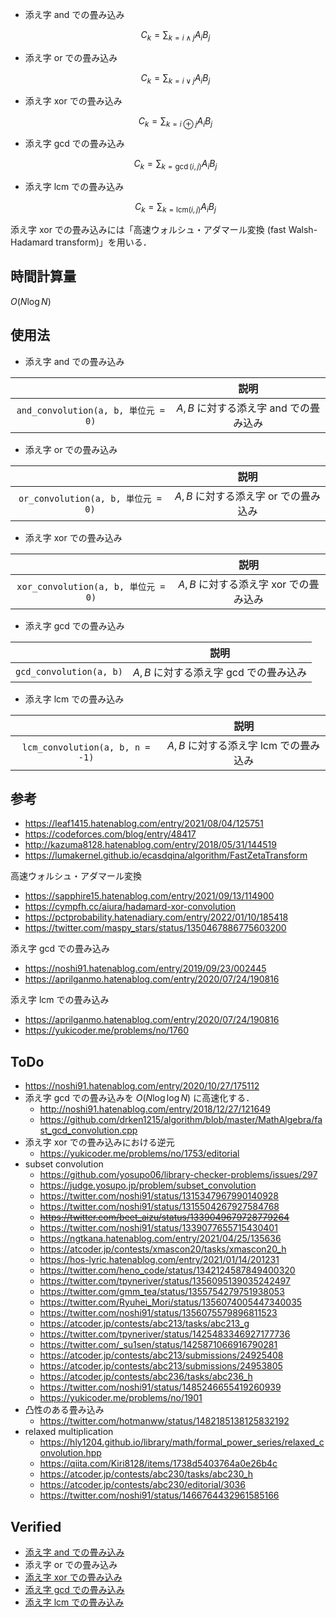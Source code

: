 - 添え字 and での畳み込み

  $$C_k = \sum_{k = i \land j} A_i B_j$$

- 添え字 or での畳み込み

  $$C_k = \sum_{k = i \lor j} A_i B_j$$

- 添え字 xor での畳み込み

  $$C_k = \sum_{k = i \oplus j} A_i B_j$$

- 添え字 gcd での畳み込み

  $$C_k = \sum_{k = \gcd(i, j)} A_i B_j$$

- 添え字 lcm での畳み込み

  $$C_k = \sum_{k = \mathrm{lcm}(i, j)} A_i B_j$$

添え字 xor での畳み込みには「高速ウォルシュ・アダマール変換 (fast Walsh-Hadamard transform)」を用いる．


## 時間計算量

$O(N\log{N})$


## 使用法

- 添え字 and での畳み込み

||説明|
|:--:|:--:|
|`and_convolution(a, b, 単位元 = 0)`|$A, B$ に対する添え字 and での畳み込み|

- 添え字 or での畳み込み

||説明|
|:--:|:--:|
|`or_convolution(a, b, 単位元 = 0)`|$A, B$ に対する添え字 or での畳み込み|

- 添え字 xor での畳み込み

||説明|
|:--:|:--:|
|`xor_convolution(a, b, 単位元 = 0)`|$A, B$ に対する添え字 xor での畳み込み|

- 添え字 gcd での畳み込み

||説明|
|:--:|:--:|
|`gcd_convolution(a, b)`|$A, B$ に対する添え字 gcd での畳み込み|

- 添え字 lcm での畳み込み

||説明|
|:--:|:--:|
|`lcm_convolution(a, b, n = -1)`|$A, B$ に対する添え字 lcm での畳み込み|


## 参考

- https://leaf1415.hatenablog.com/entry/2021/08/04/125751
- https://codeforces.com/blog/entry/48417
- http://kazuma8128.hatenablog.com/entry/2018/05/31/144519
- https://lumakernel.github.io/ecasdqina/algorithm/FastZetaTransform

高速ウォルシュ・アダマール変換
- https://sapphire15.hatenablog.com/entry/2021/09/13/114900
- https://cympfh.cc/aiura/hadamard-xor-convolution
- https://pctprobability.hatenadiary.com/entry/2022/01/10/185418
- https://twitter.com/maspy_stars/status/1350467886775603200

添え字 gcd での畳み込み
- https://noshi91.hatenablog.com/entry/2019/09/23/002445
- https://aprilganmo.hatenablog.com/entry/2020/07/24/190816

添え字 lcm での畳み込み
- https://aprilganmo.hatenablog.com/entry/2020/07/24/190816
- https://yukicoder.me/problems/no/1760


## ToDo

- https://noshi91.hatenablog.com/entry/2020/10/27/175112
- 添え字 gcd での畳み込みを $O(N\log{\log{N}})$ に高速化する．
  - http://noshi91.hatenablog.com/entry/2018/12/27/121649
  - https://github.com/drken1215/algorithm/blob/master/MathAlgebra/fast_gcd_convolution.cpp
- 添え字 xor での畳み込みにおける逆元
  - https://yukicoder.me/problems/no/1753/editorial
- subset convolution
  - https://github.com/yosupo06/library-checker-problems/issues/297
  - https://judge.yosupo.jp/problem/subset_convolution
  - https://twitter.com/noshi91/status/1315347967990140928
  - https://twitter.com/noshi91/status/1315504267927584768
  - ~~https://twitter.com/beet_aizu/status/1339049679728779264~~
  - https://twitter.com/noshi91/status/1339077655715430401
  - https://ngtkana.hatenablog.com/entry/2021/04/25/135636
  - https://atcoder.jp/contests/xmascon20/tasks/xmascon20_h
  - https://hos-lyric.hatenablog.com/entry/2021/01/14/201231
  - https://twitter.com/heno_code/status/1342124587849400320
  - https://twitter.com/tpyneriver/status/1356095139035242497
  - https://twitter.com/gmm_tea/status/1355754279751938053
  - https://twitter.com/Ryuhei_Mori/status/1356074005447340035
  - https://twitter.com/noshi91/status/1356075579896811523
  - https://atcoder.jp/contests/abc213/tasks/abc213_g
  - https://twitter.com/tpyneriver/status/1425483346927177736
  - https://twitter.com/_su1sen/status/1425871066916790281
  - https://atcoder.jp/contests/abc213/submissions/24925408
  - https://atcoder.jp/contests/abc213/submissions/24953805
  - https://atcoder.jp/contests/abc236/tasks/abc236_h
  - https://twitter.com/noshi91/status/1485246655419260939
  - https://yukicoder.me/problems/no/1901
- 凸性のある畳み込み
  - https://twitter.com/hotmanww/status/1482185138125832192
- relaxed multiplication
  - https://hly1204.github.io/library/math/formal_power_series/relaxed_convolution.hpp
  - https://qiita.com/Kiri8128/items/1738d5403764a0e26b4c
  - https://atcoder.jp/contests/abc230/tasks/abc230_h
  - https://atcoder.jp/contests/abc230/editorial/3036
  - https://twitter.com/noshi91/status/1466764432961585166


## Verified

- [添え字 and での畳み込み](https://judge.yosupo.jp/submission/32176)
- 添え字 or での畳み込み
- [添え字 xor での畳み込み](https://judge.yosupo.jp/submission/32459)
- [添え字 gcd での畳み込み](https://judge.yosupo.jp/submission/79257)
- [添え字 lcm での畳み込み](https://judge.yosupo.jp/submission/79261)

